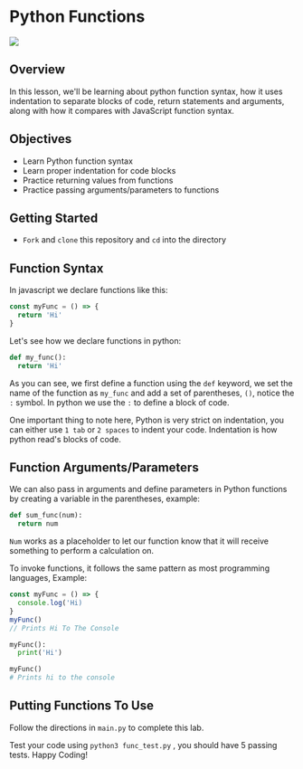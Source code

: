# Python Functions

![](https://res.cloudinary.com/ahonore42/image/upload/v1615581981/ga/Screen_Shot_2021-03-12_at_2.45.05_PM_rnhmr0.png)

## Overview
In this lesson, we'll be learning about python function syntax, how it uses indentation to separate blocks of code, return statements and arguments, along with how it compares with JavaScript function syntax.

## Objectives

- Learn Python function syntax
- Learn proper indentation for code blocks
- Practice returning values from functions
- Practice passing arguments/parameters to functions

## Getting Started
- `Fork` and `clone` this repository and `cd` into the directory

## Function Syntax

In javascript we declare functions like this:

```js
const myFunc = () => {
  return 'Hi'
}
```

Let's see how we declare functions in python:

```python
def my_func():
  return 'Hi'
```

As you can see, we first define a function using the `def` keyword, we set the name of the function as `my_func` and add a set of parentheses, `()`, notice the `:` symbol. In python we use the `:` to define a block of code.

One important thing to note here, Python is very strict on indentation, you can either use `1 tab` or `2 spaces` to indent your code. Indentation is how python read's blocks of code.

## Function Arguments/Parameters

We can also pass in arguments and define parameters in Python functions by creating a variable in the parentheses, example:

```python
def sum_func(num):
  return num
```

`Num` works as a placeholder to let our function know that it will receive something to perform a calculation on.

To invoke functions, it follows the same pattern as most programming languages, Example:

```js
const myFunc = () => {
  console.log('Hi)
}
myFunc()
// Prints Hi To The Console
```

```python
myFunc():
  print('Hi')

myFunc()
# Prints hi to the console
```

## Putting Functions To Use

Follow the directions in `main.py` to complete this lab.

Test your code using `python3 func_test.py` , you should have 5 passing tests. Happy Coding!
